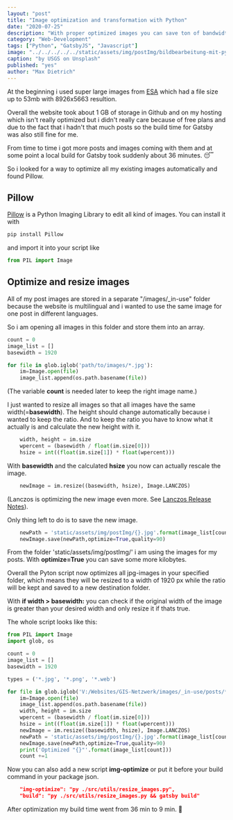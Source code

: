 ```yaml
---
layout: "post"
title: "Image optimization and transformation with Python"
date: "2020-07-25"
description: "With proper optimized images you can save ton of bandwidth, hosting storage and build time"
category: "Web-Development"
tags: ["Python", "GatsbyJS", "Javascript"]
image: "../../../../../static/assets/img/postImg/bildbearbeitung-mit-python.jpg"
caption: "by USGS on Unsplash"
published: "yes"
author: "Max Dietrich"
---
```


At the beginning i used super large images from [ESA](https://www.esa.int/ "European Space Agency") which had a file size up to 53mb with 8926x5663 resultion.

Overall the website took about 1 GB of storage in Github and on my hosting which isn't really optimized but i didn't really care because of free plans and due to the fact that i hadn't that much posts so the build time for Gatsby was also still fine for me.

From time to time i got more posts and images coming with them and at some point a local build for Gatsby took suddenly about 36 minutes. 😴

So i looked for a way to optimize all my existing images automatically and found Pillow.

## Pillow

[Pillow](https://pillow.readthedocs.io/en/stable/ "Pillow") is a Python Imaging Library to edit all kind of images.
You can install it with

```py
pip install Pillow
```

and import it into your script like

```py
from PIL import Image
```

## Optimize and resize images 

All of my post images are stored in a separate "/images/_in-use" folder because the website is multilingual and i wanted to use the same image for one post in different languages.

So i am opening all images in this folder and store them into an array.

```py 
count = 0
image_list = []
basewidth = 1920

for file in glob.iglob('path/to/images/*.jpg'):
    im=Image.open(file)
    image_list.append(os.path.basename(file))
```
(The variable **count** is needed later to keep the right image name.)

I just wanted to resize all images so that all images have the same width(=**basewidth**). The height should change automatically because i wanted to keep the ratio.
And to keep the ratio you have to know what it actually is and calculate the new height with it.

```py
    width, height = im.size
    wpercent = (basewidth / float(im.size[0]))
    hsize = int((float(im.size[1]) * float(wpercent)))
```

With **basewidth** and the calculated **hsize** you now can actually rescale the image.

```py
    newImage = im.resize((basewidth, hsize), Image.LANCZOS)
```
(Lanczos is optimizing the new image even more. See [Lanczos Release Notes](https://pillow.readthedocs.io/en/3.0.x/releasenotes/2.7.0.html "Lanczos Release Notes")).

Only thing left to do is to save the new image.
```py
    newPath = 'static/assets/img/postImg/{}.jpg'.format(image_list[count].replace(".jpg", ""))
    newImage.save(newPath,optimize=True,quality=90)
```
From the folder 'static/assets/img/postImg/' i am using the images for my posts. With **optimize=True** you can save some more kilobytes.

Overall the Pyton script now optimizes all jpg-images in your specified folder, which means they will be resized to a width of 1920 px while the ratio will be kept and saved to a new destination folder.

With **if width > basewidth:** you can check if the original width of the image is greater than your desired width and only resize it if thats true.

The whole script looks like this:
```py
from PIL import Image
import glob, os

count = 0
image_list = []
basewidth = 1920

types = ('*.jpg', '*.png', '*.web')

for file in glob.iglob('V:/Websites/GIS-Netzwerk/images/_in-use/posts/*.jpg'):
    im=Image.open(file)
    image_list.append(os.path.basename(file))
    width, height = im.size
    wpercent = (basewidth / float(im.size[0]))
    hsize = int((float(im.size[1]) * float(wpercent)))
    newImage = im.resize((basewidth, hsize), Image.LANCZOS)
    newPath = 'static/assets/img/postImg/{}.jpg'.format(image_list[count].replace(".jpg", ""))
    newImage.save(newPath,optimize=True,quality=90)
    print('Optimized "{}"'.format(image_list[count]))
    count +=1 

```

Now you can also add a new script **img-optimize** or put it before your build command in your package json.
```json
    "img-optimize": "py ./src/utils/resize_images.py",
    "build": "py ./src/utils/resize_images.py && gatsby build"
```

After optimization my build time went from 36 min to 9 min. 🎉
